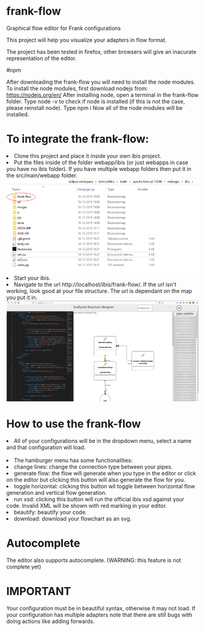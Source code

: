 # frank-flow
Graphical flow editor for Frank configurations

This project will help you visualize your adapters in flow format.

The project has been tested in firefox, other browsers will give an inacurate representation of the editor.

#npm

After downloading the frank-flow you will need to install the node modules.
To install the node modules, first download nodejs from: https://nodejs.org/en/
After installing node, open a terminal in the frank-flow folder.
Type node -v to check if node is installed (if this is not the case, please reinstall node).
Type npm i
Now all of the node modules will be installed.


# To integrate the frank-flow: 
  <li>
  Clone this project and place it inside your own ibis project.
  </li>
  <li>
  Put the files inside of the folder webapp/ibis (or just webapps in case you have no ibis folder).
  If you have multiple webapp folders then put it in the src/main/webapp folder.
  </li>
  <img src="media/frankflowDownloadTut.png" />
  <li>
  Start your ibis.
  </li>
  <li>
  Navigate to the url http://localhost/ibis/frank-flow/.
  If the url isn't working, look good at your file structure. The url is dependant on the map you put it in.
  </li>
  <img src="media/frankFlowMain.png" />

# How to use the frank-flow
  
  <li>
  All of your configurations will be in the dropdown menu, select a name and that configuration will load.
  </li>
  <br>
  <li>
  The hamburger menu has some functionalities:
  </li>
  <li>
  change lines: change the connection type between your pipes.
  </li>
  <li>
  generate flow: the flow will generate when you type in the editor or click on the editor but clicking this button will also generate the flow for you.
  </li>
  <li>
  toggle horizontal: clicking this button wil toggle between horizontal flow generation and vertical flow generation.
  </li>
  <li>
  run xsd: clicking this button will run the official ibis xsd against your code. Invalid XML will be shown with red marking in your editor.
  </li>
  <li>
  beautify: beautify your code.
  </li>
  <li>
  download: download your flowchart as an svg.
  </li>
  
  # Autocomplete
  The editor also supports autocomplete. (WARNING: this feature is not complete yet)
  
  # IMPORTANT
  Your configuration must be in beautiful syntax, otherwise it may not load. 
  If your configuration has multiple adapters note that there are still bugs with doing actions like adding forwards.
